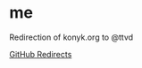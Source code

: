 # me

Redirection of konyk.org to @ttvd

[GitHub Redirects](https://help.github.com/articles/setting-up-a-custom-domain-with-github-pages)
